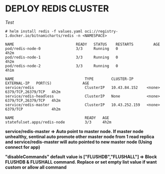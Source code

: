 # DEPLOY REDIS CLUSTER
*Test*

```
# helm install redis -f values.yaml oci://registry-1.docker.io/bitnamicharts/redis -n <NAMESPACE>
```

```
NAME                            READY   STATUS    RESTARTS         AGE
pod/redis-node-0                3/3     Running   0                4h2m
pod/redis-node-1                3/3     Running   0                4h2m
pod/redis-node-2                3/3     Running   0                4h1m

NAME                                TYPE        CLUSTER-IP      EXTERNAL-IP   PORT(S)              AGE
service/redis                       ClusterIP   10.43.84.152    <none>        6379/TCP,26379/TCP   4h2m
service/redis-headless              ClusterIP   None            <none>        6379/TCP,26379/TCP   4h2m
service/redis-master                ClusterIP   10.43.252.159   <none>        6379/TCP             4h2m

NAME                                READY   AGE
statefulset.apps/redis-node         3/3     4h2m
```

**service/redis-master ⇒ Auto point to master node. If master node unhealthy, sentinal auto promote other master node from 1 read replica and service/redis-master will auto pointed to new master node (Using connect for app)**

**"disableCommands" default value is ["FLUSHDB","FLUSHALL"] ⇒ Block FLUSHDB & FLUSHALL command. Replace or set empty list value if want custom or allow all command**
